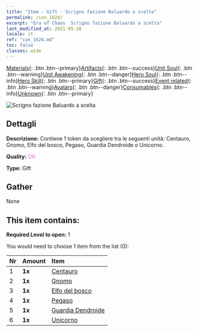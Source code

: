 ```yaml
---
title: "Item - Gift - Scrigno fazione Baluardo a scelta"
permalink: /con_1624/
excerpt: "Era of Chaos  Scrigno fazione Baluardo a scelta"
last_modified_at: 2021-05-28
locale: it
ref: "con_1624.md"
toc: false
classes: wide
---
```

 [Materials](/ItemsIT/){: .btn .btn--primary}[Artifacts](/ItemsIT/Artifacts/){: .btn .btn--success}[Unit Soul](/ItemsIT/UnitSoul/){: .btn .btn--warning}[Unit Awakening](/ItemsIT/UnitAwakening/){: .btn .btn--danger}[Hero Soul](/ItemsIT/HeroSoul/){: .btn .btn--info}[Hero Skill](/ItemsIT/HeroSkill/){: .btn .btn--primary}[Gift](/ItemsIT/Gift/){: .btn .btn--success}[Event related](/ItemsIT/Events/){: .btn .btn--warning}[Avatars](/ItemsIT/Avatars/){: .btn .btn--danger}[Consumables](/ItemsIT/Consumables/){: .btn .btn--info}[Unknown](/ItemsIT/Unknown/){: .btn .btn--primary}

 ![Scrigno fazione Baluardo a scelta](/images/t/i_907240.png)

## Dettagli
 **Descrizione:** Contiene 1 token da scegliere tra le seguenti unità: Centauro, Gnomo, Elfo del bosco, Pegaso, Guardia Dendroide o Unicorno.

 **Quality:** <span style="color: #DA70D6">OK</span>

 **Type:** Gift

## Gather

  None

## This item contains:

 **Required Level to open:** 1

 You would need to choose 1 item from the list (0):

  | Nr | Amount |     Item    |
  |:---|:-------|:------------|
  | 1 |  **1x** | [Centauro](/ItemsIT/unt_199/) |  | 
  | 2 |  **1x** | [Gnomo](/ItemsIT/unt_200/) |  | 
  | 3 |  **1x** | [Elfo del bosco](/ItemsIT/unt_201/) |  | 
  | 4 |  **1x** | [Pegaso](/ItemsIT/unt_202/) |  | 
  | 5 |  **1x** | [Guardia Dendroide](/ItemsIT/unt_203/) |  | 
  | 6 |  **1x** | [Unicorno](/ItemsIT/unt_204/) |  | 
